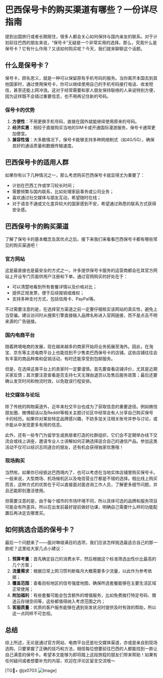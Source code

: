 # 巴西保号卡的购买渠道有哪些？一份详尽指南

提到出国旅行或者长期居住，很多人都会关心如何保持与国内亲友的联系。对于计划前往巴西的朋友来说，“保号卡”无疑是一个非常实用的选择。那么，究竟什么是保号卡？它有什么作用？又该如何购买呢？今天，我们就来聊聊这个话题。

## 什么是保号卡？

保号卡，顾名思义，就是一种可以保留原有手机号码的服务。当你离开本国去到其他国家时，通过使用保号卡，你可以继续使用自己的手机号码接打电话、收发短信，甚至还能上网冲浪。这对于经常需要和家人朋友保持联络的人来说特别方便，因为这样既不会错过重要信息，也不用再记住新的号码。

### 保号卡的优势

1. **方便性**：不用更换手机号码，直接在国外就能继续使用原来的号码。
2. **经济实惠**：相较于直接购买当地的SIM卡或开通国际漫游服务，保号卡通常更加便宜。
3. **兼容性强**：大多数情况下，保号卡能够支持多种网络制式（如4G/5G），确保良好的通话质量和数据传输速度。

## 巴西保号卡的适用人群

如果你有以下几种情况之一，那么考虑购买巴西保号卡就显得尤为重要了：
- 计划在巴西工作或学习较长时间；
- 需要频繁与国内联系，比如处理家庭事务或公司业务；
- 喜欢通过社交媒体与朋友互动，希望随时在线；
- 对于语言不通或文化差异较大的国家感到不安，希望通过熟悉的联系方式获得安全感。

## 巴西保号卡的购买渠道

了解了保号卡的基本概念及其优点之后，接下来我们来看看巴西保号卡都有哪些常见的购买渠道吧！

### 官方网站

这是最直接也是最安全的方式之一。许多提供保号卡服务的运营商都会在其官方网站上开设专门页面供用户注册和下单。通过官网购买的好处在于：
- 可以清楚地看到所有套餐详情以及价格对比；
- 提供正规发票，便于后续报销或维权；
- 支持多种支付方式，包括信用卡、PayPal等。

不过需要注意的是，在选择官方渠道之前一定要仔细核实该网站的真实性，避免上当受骗。建议访问时从搜索引擎直接输入品牌名称进入官网链接，而不是点击不明来源的广告链接。

### 国内电商平台

随着跨境电商的发展，现在越来越多的商家开始将业务拓展至海外。因此，在淘宝、京东等主流电商平台上也能找到不少售卖巴西保号卡的店铺。这些店铺往往会有丰富的商品种类和促销活动，有时还能享受到包邮服务。

但是，在选择这类平台上的卖家时一定要谨慎。首先要查看店铺评价，尤其是近期买家反馈；其次要注意查看是否支持七天无理由退货以及售后服务政策；最后还要确认发货时间和物流时效，以免耽误行程安排。

### 社交媒体与论坛

除了传统的购物渠道外，近年来社交平台也成为了获取信息的重要途径。例如微信朋友圈、微博超话以及Reddit等相关主题讨论区中经常会有人分享自己购买保号卡的经历。如果你对某些特定品牌感兴趣，不妨多加关注相关账号并参与讨论，或许能从中发现更多有用的信息。

此外，还有一些专门为留学生或旅居者打造的社群组织，它们会不定期举办线下交流会或线上讲座，邀请专业人士讲解如何正确选择适合自己的通信产品。参加这类活动不仅可以结识志同道合的朋友，还有机会获得独家优惠哦！

### 现场购买

当然啦，如果你已经抵达巴西境内了，也可以考虑在当地实体店铺里购买保号卡。一般来说，大型商场、机场候机区以及电信营业厅都是不错的选择。相比线上购买而言，这种方式的优势在于可以直接面对面咨询工作人员，了解更多细节问题，并且还能即刻激活使用。

但需要注意的是，由于每个城市的市场环境不同，所以具体可选的品牌和服务项目可能会有所差异。所以在出发前最好提前做好功课，明确自己需要什么样的功能配置后再决定去哪里买。

## 如何挑选合适的保号卡？

最后一个问题来了——面对琳琅满目的选项，我们应该怎样挑选最适合自己的那一款呢？这里给大家几点小建议：

1. **预算考量**：首先确定自己的消费水平，然后根据这个标准筛选出性价比最高的几个方案；
2. **流量需求**：根据日常上网习惯判断每月大概需要多少流量，以此作为参考依据；
3. **覆盖范围**：查看目标地区的信号强度地图，确保所选套餐能够在主要生活区域正常使用；
4. **附加福利**：有些套餐可能会包含额外的增值服务，比如免费拨打特定号码、赠送云存储空间等，这些都值得纳入考虑范围之内；
5. **客服质量**：优质的客户服务能够在遇到突发状况时提供及时有效的帮助，所以这一点同样不可忽视。

## 总结

综上所述，无论是通过官方网站、电商平台还是社交媒体渠道，亦或是亲自到现场选购，只要掌握了正确的技巧和方法，相信每位想要前往巴西的人都能找到一款让自己满意的保号卡。希望本文能够为即将踏上这段旅程的朋友们带来帮助！如果有任何疑问或者想要补充的内容，欢迎在评论区留言交流哦～

[TG💪+ @jx0703 ![Image](https://github.com/user-attachments/assets/dbca1d08-cadb-493c-b0ec-ad6f7a83f270)]